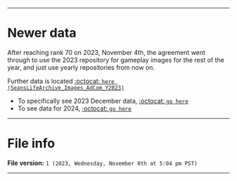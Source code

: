
***

# Newer data

After reaching rank 70 on 2023, November 4th, the agreement went through to use the 2023 repository for gameplay images for the rest of the year, and just use yearly repositories from now on.

Further data is located [:octocat: `here (SeansLifeArchive_Images_AdCom_Y2023)`](https://github.com/seanpm2001/SeansLifeArchive_Images_AdCom_Y2023/)

- To specifically see 2023 December data, [:octocat: `go here`](https://github.com/seanpm2001/SeansLifeArchive_Images_AdCom_Y2023/tree/SeansLifeArchive_Images_AdCom_Y2023_Main-dev/2023/12_December/)
- To see data for 2024, [:octocat: `go here`](https://github.com/seanpm2001/SeansLifeArchive_Images_AdCom_Y2024/)

***

# File info

**File version:** `1 (2023, Wednesday, November 8th at 5:04 pm PST)`

***

